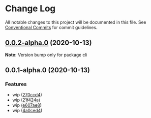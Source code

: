 # Change Log

All notable changes to this project will be documented in this file.
See [Conventional Commits](https://conventionalcommits.org) for commit guidelines.

## [0.0.2-alpha.0](https://github.com/stbui/one/compare/v0.0.1-alpha.0...v0.0.2-alpha.0) (2020-10-13)

**Note:** Version bump only for package cli





## 0.0.1-alpha.0 (2020-10-13)


### Features

* wip ([270ccd4](https://github.com/stbui/one/commit/270ccd431581f0e994ff15daeea60c21c01a0c48))
* wip ([21f424a](https://github.com/stbui/one/commit/21f424a1e918d935faadae28f6f2619ea62cf627))
* wip ([e607ae8](https://github.com/stbui/one/commit/e607ae8a91256f687fa560a7d735692d6e9a0c36))
* wip ([4a0ced4](https://github.com/stbui/one/commit/4a0ced4a6b2e9fc218b430f6601b36f737f5de1f))
